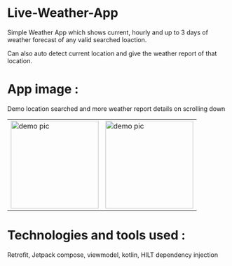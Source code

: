 # Live-Weather-App
Simple Weather App which shows current, hourly and up to 3 days of weather forecast of any valid searched loaction.

 Can also auto detect current location and give the weather report of that location.

# App image :

Demo location searched and more weather report details on scrolling down

<table>
  <tr>
    <td><img src="https://github.com/user-attachments/assets/444a11d2-1c6c-4aa3-91fc-7b44e0b2ec8a" alt="demo pic" width="200"/></td> 
    <td><img src="https://github.com/user-attachments/assets/a78c0b8e-dde9-423c-97fd-d4df80877059" alt="demo pic" width="200"/></td>
  </tr>
</table>

 
 
# Technologies and tools used :
 Retrofit, Jetpack compose, viewmodel, kotlin, HILT dependency injection

 
